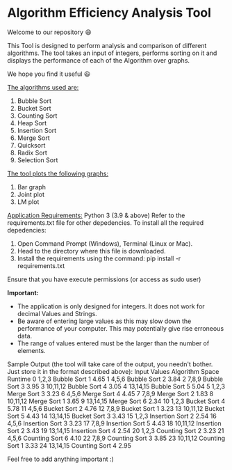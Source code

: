 # Algorithm Efficiency Analysis Tool

Welcome to our repository :smile:

This Tool is designed to perform analysis and comparison of different algorithms. The tool takes an input of integers, performs sorting on it and displays the performance of each of the Algorithm over graphs.

We hope you find it useful :smiley:

<ins>The algorithms used are:</ins>
1. Bubble Sort
2. Bucket Sort
3. Counting Sort
4. Heap Sort
5. Insertion Sort
6. Merge Sort
7. Quicksort
8. Radix Sort
9. Selection Sort

<ins>The tool plots the following graphs:</ins>
1. Bar graph
2. Joint plot
3. LM plot

<ins>Application Requirements:</ins>
Python 3 (3.9 & above)
Refer to the requirements.txt file for other depedencies.
To install all the required depedencies:
1. Open Command Prompt (Windows), Terminal (Linux or Mac).
2. Head to the directory where this file is downloaded.
3. Install the requirements using the command: pip install -r requirements.txt

Ensure that you have execute permissions (or access as sudo user)


**Important:**
* The application is only designed for integers. It does not work for decimal Values and Strings.
* Be aware of entering large values as this may slow down the performance of your computer. This may potentially give rise erroneous data.
* The range of values entered must be the larger than the number of elements.


Sample Output (the tool will take care of the output, you needn't bother. Just store it in the format described above):
   Input Values       Algorithm  Space  Runtime
0         1,2,3     Bubble Sort      1     4.65
1         4,5,6     Bubble Sort      2     3.84
2         7,8,9     Bubble Sort      3     3.95
3      10,11,12     Bubble Sort      4     3.05
4      13,14,15     Bubble Sort      5     5.04
5         1,2,3      Merge Sort      3     3.23
6         4,5,6      Merge Sort      4     4.45
7         7,8,9      Merge Sort      2     1.83
8      10,11,12      Merge Sort      1     3.65
9      13,14,15      Merge Sort      6     2.34
10        1,2,3     Bucket Sort      4     5.78
11        4,5,6     Bucket Sort      2     4.76
12        7,8,9     Bucket Sort      1     3.23
13     10,11,12     Bucket Sort      5     4.43
14     13,14,15     Bucket Sort      3     3.43
15        1,2,3  Insertion Sort      2     2.54
16        4,5,6  Insertion Sort      3     3.23
17        7,8,9  Insertion Sort      5     4.43
18     10,11,12  Insertion Sort      2     3.43
19     13,14,15  Insertion Sort      4     2.54
20        1,2,3   Counting Sort      2     3.23
21        4,5,6   Counting Sort      6     4.10
22        7,8,9   Counting Sort      3     3.85
23     10,11,12   Counting Sort      1     3.33
24     13,14,15   Counting Sort      4     2.95

Feel free to add anything important :)
